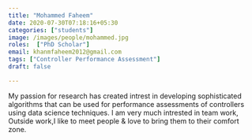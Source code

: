 ```yaml
---
title: "Mohammed Faheem"
date: 2020-07-30T07:18:16+05:30
categories: ["students"]
image: /images/people/mohammed.jpg
roles:  ["PhD Scholar"]
email: khanmfaheem2012@gmail.com
tags: ["Controller Performance Assessment"]
draft: false

---
```


My passion for research has created intrest in developing sophisticated algorithms that can be used for performance assessments of controllers using data science techniques. I am very much intrested in team work, Outside work,I like to meet people & love to bring them to their comfort zone.